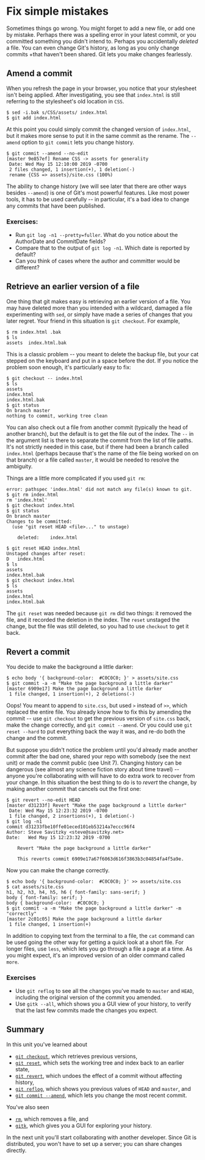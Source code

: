 # Fix simple mistakes

Sometimes things go wrong.  You might forget to add a new file, or add one by
mistake.  Perhaps there was a spelling error in your latest commit, or you
committed something you didn't intend to.  Perhaps you accidentally _deleted_
a file.  You can even change Git's history, as long as you only change commits
+that haven't been shared.  Git lets you make changes fearlessly.

## Amend a commit

When you refresh the page in your browser, you notice that your stylesheet
isn't being applied.  After investigating, you see that `index.html` is still
referring to the stylesheet's old location in `CSS`.

```
$ sed -i.bak s/CSS/assets/ index.html
$ git add index.html

```

At this point you could simply commit the changed version of `index.html`, but
it makes more sense to put it in the same commit as the rename.  The `--amend`
option to `git commit` lets you change history.

```
$ git commit --amend --no-edit
[master 9e857ef] Rename CSS -> assets for generality
 Date: Wed May 15 12:10:00 2019 -0700
 2 files changed, 1 insertion(+), 1 deletion(-)
 rename {CSS => assets}/site.css (100%)
```

The ability to change history (we will see later that there are other ways
besides `--amend`) is one of Git's most powerful features.  Like most power
tools, it has to be used carefully -- in particular, it's a bad idea to change
any commits that have been published.

### Exercises:

* Run `git log -n1 --pretty=fuller`.  What do you notice about the AuthorDate
  and CommitDate fields?
* Compare that to the output of `git log -n1`.  Which date is reported by
  default?
* Can you think of cases where the author and committer would be different?

## Retrieve an earlier version of a file

One thing that git makes easy is retrieving an earlier version of a file.  You
may have deleted more than you intended with a wildcard, damaged a file
experimenting with `sed`, or simply have made a series of changes that you
later regret.  Your friend in this situation is `git checkout`.  For example,

```
$ rm index.html .bak
$ ls
assets	index.html.bak
```

This is a classic problem -- you meant to delete the backup file, but your cat
stepped on the keyboard and put in a space before the dot.  If you notice the
problem soon enough, it's particularly easy to fix:

```
$ git checkout -- index.html
$ ls
assets
index.html
index.html.bak
$ git status
On branch master
nothing to commit, working tree clean
```

You can also check out a file from another commit (typically the head of
another branch), but the default is to get the file out of the index.  The
`--` in the argument list is there to separate the commit from the list of
file paths.  It's not strictly needed in this case, but if there had been a
branch called `index.html` (perhaps because that's the name of the file being
worked on on that branch) or a file called `master`, it would be needed to
resolve the ambiguity.

Things are a little more complicated if you used `git rm`:

```
error: pathspec 'index.html' did not match any file(s) known to git.
$ git rm index.html
rm 'index.html'
$ git checkout index.html
$ git status
On branch master
Changes to be committed:
  (use "git reset HEAD <file>..." to unstage)

	deleted:    index.html

$ git reset HEAD index.html
Unstaged changes after reset:
D	index.html
$ ls
assets
index.html.bak
$ git checkout index.html
$ ls
assets
index.html
index.html.bak
```

The `git reset` was needed because `git rm` did two things:  it removed the file,
and it recorded the deletion in the index.  The `reset` unstaged the change,
but the file was still deleted, so you had to use `checkout` to get it back.

## Revert a commit

You decide to make the background a little darker:

```
$ echo body '{ background-color:  #C0C0C0; }' > assets/site.css
$ git commit -a -m "Make the page background a little darker"
[master 6909e17] Make the page background a little darker
 1 file changed, 1 insertion(+), 2 deletions(-)
```

Oops!  You meant to append to `site.css`, but used `>` instead of `>>`, which
replaced the entire file.  You already know how to fix this by amending
the commit -- use `git checkout` to get the previous version of `site.css`
back, make the change correctly, and `git commit --amend`.  Or you could use
`git reset --hard` to put everything back the way it was, and re-do both the
change and the commit.

But suppose you didn't notice the problem until you'd already made another
commit after the bad one, shared your repo with somebody (see the next unit)
or made the commit public (see Unit 7).  Changing history can be dangerous
(see almost any science fiction story about time travel) -- anyone you're
collaborating with will have to do extra work to recover from your change.  In
this situation the best thing to do is to _revert_ the change, by making
another commit that cancels out the first one:

```
$ git revert --no-edit HEAD 
[master d31233f] Revert "Make the page background a little darker"
 Date: Wed May 15 12:23:32 2019 -0700
 1 file changed, 2 insertions(+), 1 deletion(-)
$ git log -n1
commit d31233fbe10ffe01eced101eb53214a7eccc96f4
Author: Steve Savitzky <steve@savitzky.net>
Date:   Wed May 15 12:23:32 2019 -0700

    Revert "Make the page background a little darker"
    
    This reverts commit 6909e17a67f6063d616f3863b3c04854fa4f5a9e.
```

Now you can make the change correctly.

```
$ echo body '{ background-color:  #C0C0C0; }' >> assets/site.css 
$ cat assets/site.css
h1, h2, h3, h4, h5, h6 { font-family: sans-serif; }
body { font-family: serif; }
body { background-color:  #C0C0C0; }
$ git commit -a -m "Make the page background a little darker" -m "correctly"
[master 2c01c05] Make the page background a little darker
 1 file changed, 1 insertion(+)
```

In addition to copying text from the terminal to a file, the `cat` command can
be used going the other way for getting a quick look at a short file.  For
longer files, use `less`, which lets you go through a file a page at a time.
As you might expect, it's an improved version of an older command called
`more`.

### Exercises

* Use `git reflog` to see all the changes you've made to `master` and `HEAD`,
  including the original version of the commit you amended.
* Use `gitk --all`, which shows you a GUI view of your history, to verify that
  the last few commits made the changes you expect.

## Summary

In this unit you've learned about

* [`git checkout`](https://git-scm.com/docs/git-checkout),
 which retrieves previous versions,
* [`git reset`](https://git-scm.com/docs/git-reset),
 which sets the working tree and index back to an earlier state,
* [`git revert`](https://git-scm.com/docs/git-revert),
 which undoes the effect of a commit without affecting history,
* [`git reflog`](https://git-scm.com/docs/git-reflog),
 which shows you previous values of `HEAD` and `master`,  and 
* [`git commit --amend`](https://git-scm.com/docs/git-commit),
 which lets you change the most recent commit.

You've also seen 

* [`rm`](https://linux.die.net/man/1/rm), which removes a file, and
* [`gitk`](https://linux.die.net/man/1/gitk),
 which gives you a GUI for exploring your history.

In the next unit you'll start collaborating with another developer.  Since Git
is distributed, you won't have to set up a server; you can share changes
directly.

